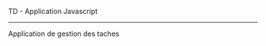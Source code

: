 TD - Application Javascript
________________________________________
Application de gestion des taches

